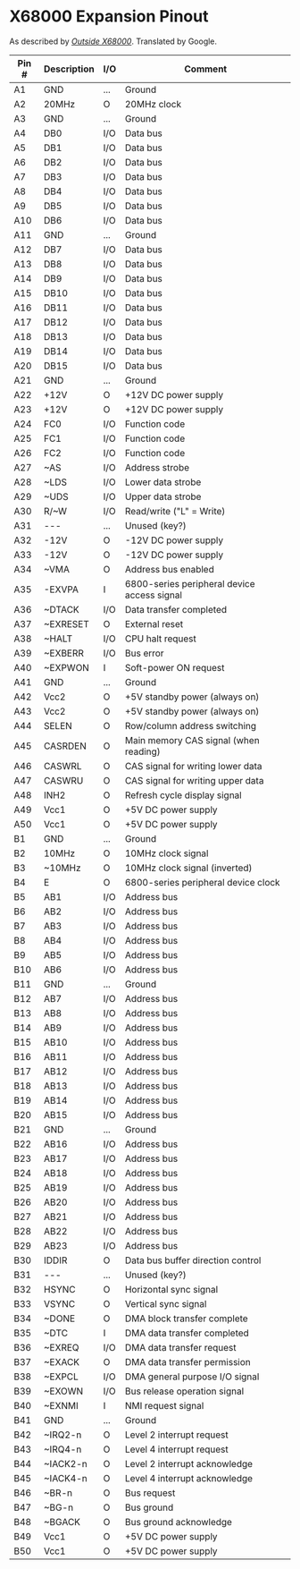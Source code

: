 # X68000 Expansion Pinout
As described by [_Outside X68000_](https://archive.org/stream/OutsideX680001993/Outside_X68000_1993#page/n51/mode/2up). Translated by Google.

| Pin # | Description | I/O | Comment |
|-------|-------------|-----|---------|
|A1     | GND         | ... | Ground  |
|A2     | 20MHz       | O   | 20MHz clock |
|A3     | GND         | ... | Ground  |
|A4     | DB0         | I/O | Data bus |
|A5     | DB1         | I/O | Data bus |
|A6     | DB2         | I/O | Data bus |
|A7     | DB3         | I/O | Data bus |
|A8     | DB4         | I/O | Data bus |
|A9     | DB5         | I/O | Data bus |
|A10    | DB6         | I/O | Data bus |
|A11    | GND         | ... | Ground  |
|A12    | DB7         | I/O | Data bus |
|A13    | DB8         | I/O | Data bus |
|A14    | DB9         | I/O | Data bus |
|A15    | DB10        | I/O | Data bus |
|A16    | DB11        | I/O | Data bus |
|A17    | DB12        | I/O | Data bus |
|A18    | DB13        | I/O | Data bus |
|A19    | DB14        | I/O | Data bus |
|A20    | DB15        | I/O | Data bus |
|A21    | GND         | ... | Ground   |
|A22    | +12V        | O   | +12V DC power supply |
|A23    | +12V        | O   | +12V DC power supply |
|A24    | FC0         | I/O | Function code |
|A25    | FC1         | I/O | Function code |
|A26    | FC2         | I/O | Function code |
|A27    | ~AS         | I/O | Address strobe |
|A28    | ~LDS        | I/O | Lower data strobe |
|A29    | ~UDS        | I/O | Upper data strobe |
|A30    | R/~W        | I/O | Read/write ("L" = Write) |
|A31    | ---         | ... | Unused (key?) |
|A32    | -12V        | O   | -12V DC power supply |
|A33    | -12V        | O   | -12V DC power supply |
|A34    | ~VMA        | O   | Address bus enabled |
|A35    | -EXVPA      | I   | 6800-series peripheral device access signal |
|A36    | ~DTACK      | I/O | Data transfer completed |
|A37    | ~EXRESET    | O   | External reset |
|A38    | ~HALT       | I/O | CPU halt request |
|A39    | ~EXBERR     | I/O | Bus error |
|A40    | ~EXPWON     | I   | Soft-power ON request |
|A41    | GND         | ... | Ground |
|A42    | Vcc2        | O   | +5V standby power (always on) |
|A43    | Vcc2        | O   | +5V standby power (always on) |
|A44    | SELEN       | O   | Row/column address switching |
|A45    | CASRDEN     | O   | Main memory CAS signal (when reading) |
|A46    | CASWRL      | O   | CAS signal for writing lower data |
|A47    | CASWRU      | O   | CAS signal for writing upper data |
|A48    | INH2        | O   | Refresh cycle display signal |
|A49    | Vcc1        | O   | +5V DC power supply |
|A50    | Vcc1        | O   | +5V DC power supply |
|B1     | GND         | ... | Ground |
|B2     | 10MHz       | O   | 10MHz clock signal |
|B3     | ~10MHz      | O   | 10MHz clock signal (inverted) |
|B4     | E           | O   | 6800-series peripheral device clock |
|B5     | AB1         | I/O | Address bus |
|B6     | AB2         | I/O | Address bus |
|B7     | AB3         | I/O | Address bus |
|B8     | AB4         | I/O | Address bus |
|B9     | AB5         | I/O | Address bus |
|B10    | AB6         | I/O | Address bus |
|B11    | GND         | ... | Ground |
|B12    | AB7         | I/O | Address bus |
|B13    | AB8         | I/O | Address bus |
|B14    | AB9         | I/O | Address bus |
|B15    | AB10        | I/O | Address bus |
|B16    | AB11        | I/O | Address bus |
|B17    | AB12        | I/O | Address bus |
|B18    | AB13        | I/O | Address bus |
|B19    | AB14        | I/O | Address bus |
|B20    | AB15        | I/O | Address bus |
|B21    | GND         | ... | Ground |
|B22    | AB16        | I/O | Address bus |
|B23    | AB17        | I/O | Address bus |
|B24    | AB18        | I/O | Address bus |
|B25    | AB19        | I/O | Address bus |
|B26    | AB20        | I/O | Address bus |
|B27    | AB21        | I/O | Address bus |
|B28    | AB22        | I/O | Address bus |
|B29    | AB23        | I/O | Address bus |
|B30    | IDDIR       | O   | Data bus buffer direction control |
|B31    | ---         | ... | Unused (key?) |
|B32    | HSYNC       | O   | Horizontal sync signal |
|B33    | VSYNC       | O   | Vertical sync signal |
|B34    | ~DONE       | O   | DMA block transfer complete |
|B35    | ~DTC        | I   | DMA data transfer completed |
|B36    | ~EXREQ      | I/O | DMA data transfer request |
|B37    | ~EXACK      | O   | DMA data transfer permission |
|B38    | ~EXPCL      | I/O | DMA general purpose I/O signal |
|B39    | ~EXOWN      | I/O | Bus release operation signal |
|B40    | ~EXNMI      | I   | NMI request signal |
|B41    | GND         | ... | Ground |
|B42    | ~IRQ2-n     | O   | Level 2 interrupt request |
|B43    | ~IRQ4-n     | O   | Level 4 interrupt request |
|B44    | ~IACK2-n    | O   | Level 2 interrupt acknowledge |
|B45    | ~IACK4-n    | O   | Level 4 interrupt acknowledge |
|B46    | ~BR-n       | O   | Bus request |
|B47    | ~BG-n       | O   | Bus ground |
|B48    | ~BGACK      | O   | Bus ground acknowledge |
|B49    | Vcc1        | O   | +5V DC power supply |
|B50    | Vcc1        | O   | +5V DC power supply |


